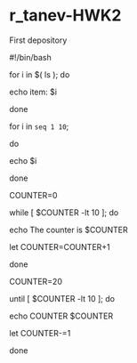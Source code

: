 # r_tanev-HWK2
First depository

#!/bin/bash

for i in $( ls ); do

echo item: $i

done

for i in `seq 1 10`;

do

echo $i

done

COUNTER=0

while [ $COUNTER -lt 10 ]; do

echo The counter is $COUNTER

let COUNTER=COUNTER+1

done

COUNTER=20

until [ $COUNTER -lt 10 ]; do

echo COUNTER $COUNTER

let COUNTER-=1

done

